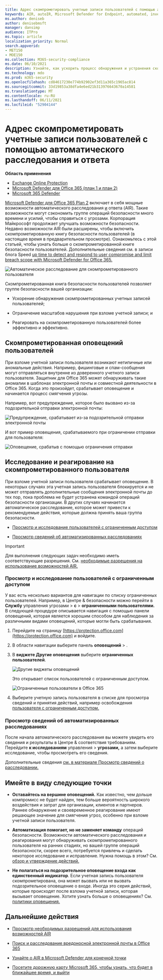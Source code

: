 ```yaml
---
title: Адрес скомпрометировать учетные записи пользователей с помощью автоматического расследования и ответа
keywords: AIR, autoIR, Microsoft Defender for Endpoint, automated, investigation, response, remediation, threats, advanced, threat, protection, compromised
ms.author: deniseb
author: denisebmsft
manager: dansimp
audience: ITPro
ms.topic: article
localization_priority: Normal
search.appverid:
- MET150
- MOE150
ms.collection: M365-security-compliance
ms.date: 06/10/2021
description: Узнайте, как ускорить процесс обнаружения и устранения скомпрометизированных учетных записей пользователей с помощью автоматизированных возможностей расследования и ответа в Microsoft Defender для Office 365 Plan 2.
ms.technology: mdo
ms.prod: m365-security
ms.openlocfilehash: cd84617230e774b92902ef3d11a365c1965ac814
ms.sourcegitcommit: 33d19853a38dfa4e6ed21b313976643670a14581
ms.translationtype: MT
ms.contentlocale: ru-RU
ms.lasthandoff: 06/11/2021
ms.locfileid: "52904144"
---
```

# <a name="address-compromised-user-accounts-with-automated-investigation-and-response"></a>Адрес скомпрометировать учетные записи пользователей с помощью автоматического расследования и ответа

**Область применения**
- [Exchange Online Protection](exchange-online-protection-overview.md)
- [Microsoft Defender для Office 365 (план 1 и план 2)](defender-for-office-365.md)
- [Microsoft 365 Defender](../defender/microsoft-365-defender.md)


[Microsoft Defender для Office 365 Plan 2](defender-for-office-365.md#microsoft-defender-for-office-365-plan-1-and-plan-2) включает в себя мощные возможности автоматического расследования [и](office-365-air.md) ответа (AIR). Такие возможности могут сэкономить группе операций безопасности много времени и усилий, чтобы справиться с угрозами. Корпорация Майкрософт продолжает улучшать возможности безопасности. Недавно возможности AIR были расширены, чтобы включить скомпрометированную книгу безопасности пользователей (в настоящее время в предварительном просмотре). Ознакомьтесь с этой статьей, чтобы узнать больше о скомпрометированной книге безопасности пользователей. Дополнительные сведения см. в записи блога Speed [up time to detect and respond to user compromise and limit breach scope with Microsoft Defender for Office 365.](https://techcommunity.microsoft.com/t5/Security-Privacy-and-Compliance/Speed-up-time-to-detect-and-respond-to-user-compromise-and-limit/ba-p/977053)

![Автоматическое расследование для скомпрометированного пользователя](/microsoft-365/media/office365atp-compduserinvestigation.jpg)

Скомпрометированная книга безопасности пользователей позволяет группе безопасности вашей организации:

- Ускорение обнаружения скомпрометированных учетных записей пользователей;

- Ограничение масштабов нарушения при взломе учетной записи; и

- Реагировать на скомпрометированную пользователей более эффективно и эффективно.

## <a name="compromised-user-alerts"></a>Скомпрометированная оповещений пользователей

При взломе учетной записи пользователя возникают нетипичные или аномальные действия. Например, фишинговые и спам-сообщения могут отправляться внутренне из доверенного учетного записи пользователя. Защитник для Office 365 может обнаруживать такие аномалии в шаблонах электронной почты и совместной деятельности в Office 365. Когда это произойдет, срабатывает оповещение и начинается процесс смягчения угрозы.

Например, вот предупреждение, которое было вызвано из-за подозрительной отправки электронной почты:

![Предупреждение, срабатывает из-за подозрительной отправки электронной почты](/microsoft-365/media/office365atp-suspiciousemailsendalert.jpg)

И вот пример оповещения, срабатываемого при ограничении отправки для пользователя:

![Оповещение, срабатыв с помощью ограничения отправки](/microsoft-365/media/office365atp-sendinglimitreached.jpg)

## <a name="investigate-and-respond-to-a-compromised-user"></a>Исследование и реагирование на скомпрометированного пользователя

При взломе учетной записи пользователя срабатывает оповещение. В некоторых случаях эта учетная запись пользователя блокируется и не может отправлять дополнительные сообщения электронной почты до тех пор, пока проблема не будет устранена командой операций безопасности организации. В других случаях начинается автоматическое расследование, которое может привести к рекомендуемые действия, которые должна принять ваша группа безопасности.

- [Просмотр и исследование пользователей с ограниченным доступом](#view-and-investigate-restricted-users)

- [Просмотр сведений об автоматизированных расследованиях](#view-details-about-automated-investigations)

> [!IMPORTANT]
> Для выполнения следующих задач необходимо иметь соответствующие разрешения. См. [необходимые разрешения на использование возможностей AIR.](office-365-air.md#required-permissions-to-use-air-capabilities)

### <a name="view-and-investigate-restricted-users"></a>Просмотр и исследование пользователей с ограниченным доступом

У вас есть несколько вариантов для навигации по списку ограниченных пользователей. Например, в Центре & безопасности можно перейти в **Службу** управления угрозами \> **с** \> **ограниченными пользователями.** В следующей процедуре  описывается навигация с помощью панели оповещений, которая является хорошим способом для наблюдения за различными видами оповещений, которые могли быть срабатывания.

1. Перейдите на страницу [https://protection.office.com](https://protection.office.com) и войдите.

2. В области навигации выберите панель **оповещений** \> .

3. В **виджете Другие оповещения** выберите **ограниченных пользователей**.

   ![Другие виджеты оповещений](/microsoft-365/media/office365atp-otheralertswidget.jpg)

   Это открывает список пользователей с ограниченным доступом.

   ![Ограниченные пользователи в Office 365](/microsoft-365/media/office365atp-restrictedusers.jpg)

4. Выберите учетную запись пользователя в списке для просмотра сведений и принятия действий, например освобождения [пользователя с ограниченным доступом.](removing-user-from-restricted-users-portal-after-spam.md)

### <a name="view-details-about-automated-investigations"></a>Просмотр сведений об автоматизированных расследованиях

После начала автоматического расследования вы можете увидеть его сведения и результаты в Центре & соответствия требованиям. Перейдите **к исследованиям** управления \> **угрозами,** а затем выберите исследование, чтобы просмотреть его сведения.

Дополнительные сведения [см. в материале Просмотр сведений о расследовании.](air-view-investigation-results.md)

## <a name="keep-the-following-points-in-mind"></a>Имейте в виду следующие точки

- **Оставайтесь на вершине оповещений.** Как известно, чем дольше компромисс не будет найден, тем больше вероятность широкого воздействия и затрат для организации, клиентов и партнеров. Раннее обнаружение и своевременное реагирование имеют решающее значение для смягчения угроз, особенно при взломе учетной записи пользователя.

- **Автоматизация помогает, но не заменяет команду** операций безопасности. Возможности автоматического расследования и реагирования могут обнаруживать скомпрометированного пользователя на ранних стадиях, но вашей группе операций безопасности, скорее всего, потребуется привлечь и сделать некоторое исследование и исправление. Нужна помощь в этом? См. [обзор и утверждение действий.](air-review-approve-pending-completed-actions.md)

- **Не полагаться на подозрительное оповещение входа как единственный индикатор**. Если учетная запись пользователя скомпрометирована, она может вызвать или не вызвать подозрительное оповещение о входе. Иногда это серия действий, которые происходят после взлома учетной записи, которая вызывает оповещение. Хотите узнать больше о оповещениях? См. [политики оповещения.](../../compliance/alert-policies.md)

## <a name="next-steps"></a>Дальнейшие действия

- [Просмотр необходимых разрешений для использования возможностей AIR](office-365-air.md#required-permissions-to-use-air-capabilities)

- [Поиск и расследование вредоносной электронной почты в Office 365](investigate-malicious-email-that-was-delivered.md)

- [Узнайте о AIR в Microsoft Defender для конечной точки](/windows/security/threat-protection/microsoft-defender-atp/automated-investigations)

- [Посетите дорожную карту Microsoft 365, чтобы узнать, что будет в ближайшее время, и выйти](https://www.microsoft.com/microsoft-365/roadmap?filters=)